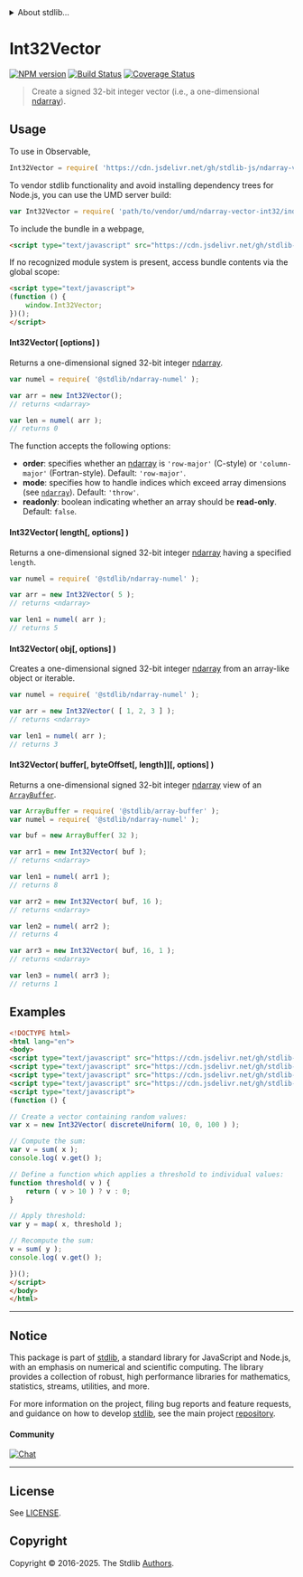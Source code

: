 <!--

@license Apache-2.0

Copyright (c) 2025 The Stdlib Authors.

Licensed under the Apache License, Version 2.0 (the "License");
you may not use this file except in compliance with the License.
You may obtain a copy of the License at

   http://www.apache.org/licenses/LICENSE-2.0

Unless required by applicable law or agreed to in writing, software
distributed under the License is distributed on an "AS IS" BASIS,
WITHOUT WARRANTIES OR CONDITIONS OF ANY KIND, either express or implied.
See the License for the specific language governing permissions and
limitations under the License.

-->


<details>
  <summary>
    About stdlib...
  </summary>
  <p>We believe in a future in which the web is a preferred environment for numerical computation. To help realize this future, we've built stdlib. stdlib is a standard library, with an emphasis on numerical and scientific computation, written in JavaScript (and C) for execution in browsers and in Node.js.</p>
  <p>The library is fully decomposable, being architected in such a way that you can swap out and mix and match APIs and functionality to cater to your exact preferences and use cases.</p>
  <p>When you use stdlib, you can be absolutely certain that you are using the most thorough, rigorous, well-written, studied, documented, tested, measured, and high-quality code out there.</p>
  <p>To join us in bringing numerical computing to the web, get started by checking us out on <a href="https://github.com/stdlib-js/stdlib">GitHub</a>, and please consider <a href="https://opencollective.com/stdlib">financially supporting stdlib</a>. We greatly appreciate your continued support!</p>
</details>

# Int32Vector

[![NPM version][npm-image]][npm-url] [![Build Status][test-image]][test-url] [![Coverage Status][coverage-image]][coverage-url] <!-- [![dependencies][dependencies-image]][dependencies-url] -->

> Create a signed 32-bit integer vector (i.e., a one-dimensional [ndarray][@stdlib/ndarray/ctor]).

<!-- Section to include introductory text. Make sure to keep an empty line after the intro `section` element and another before the `/section` close. -->

<section class="intro">

</section>

<!-- /.intro -->

<!-- Package usage documentation. -->



<section class="usage">

## Usage

To use in Observable,

```javascript
Int32Vector = require( 'https://cdn.jsdelivr.net/gh/stdlib-js/ndarray-vector-int32@umd/browser.js' )
```

To vendor stdlib functionality and avoid installing dependency trees for Node.js, you can use the UMD server build:

```javascript
var Int32Vector = require( 'path/to/vendor/umd/ndarray-vector-int32/index.js' )
```

To include the bundle in a webpage,

```html
<script type="text/javascript" src="https://cdn.jsdelivr.net/gh/stdlib-js/ndarray-vector-int32@umd/browser.js"></script>
```

If no recognized module system is present, access bundle contents via the global scope:

```html
<script type="text/javascript">
(function () {
    window.Int32Vector;
})();
</script>
```

#### Int32Vector( \[options] )

Returns a one-dimensional signed 32-bit integer [ndarray][@stdlib/ndarray/ctor].

```javascript
var numel = require( '@stdlib/ndarray-numel' );

var arr = new Int32Vector();
// returns <ndarray>

var len = numel( arr );
// returns 0
```

The function accepts the following options:

-   **order**: specifies whether an [ndarray][@stdlib/ndarray/ctor] is `'row-major'` (C-style) or `'column-major'` (Fortran-style). Default: `'row-major'`.
-   **mode**: specifies how to handle indices which exceed array dimensions (see [`ndarray`][@stdlib/ndarray/ctor]). Default: `'throw'`.
-   **readonly**: boolean indicating whether an array should be **read-only**. Default: `false`.

#### Int32Vector( length\[, options] )

Returns a one-dimensional signed 32-bit integer [ndarray][@stdlib/ndarray/ctor] having a specified `length`.

```javascript
var numel = require( '@stdlib/ndarray-numel' );

var arr = new Int32Vector( 5 );
// returns <ndarray>

var len1 = numel( arr );
// returns 5
```

#### Int32Vector( obj\[, options] )

Creates a one-dimensional signed 32-bit integer [ndarray][@stdlib/ndarray/ctor] from an array-like object or iterable.

```javascript
var numel = require( '@stdlib/ndarray-numel' );

var arr = new Int32Vector( [ 1, 2, 3 ] );
// returns <ndarray>

var len1 = numel( arr );
// returns 3
```

#### Int32Vector( buffer\[, byteOffset\[, length]]\[, options] )

Returns a one-dimensional signed 32-bit integer [ndarray][@stdlib/ndarray/ctor] view of an [`ArrayBuffer`][@stdlib/array/buffer].

```javascript
var ArrayBuffer = require( '@stdlib/array-buffer' );
var numel = require( '@stdlib/ndarray-numel' );

var buf = new ArrayBuffer( 32 );

var arr1 = new Int32Vector( buf );
// returns <ndarray>

var len1 = numel( arr1 );
// returns 8

var arr2 = new Int32Vector( buf, 16 );
// returns <ndarray>

var len2 = numel( arr2 );
// returns 4

var arr3 = new Int32Vector( buf, 16, 1 );
// returns <ndarray>

var len3 = numel( arr3 );
// returns 1
```

</section>

<!-- /.usage -->

<!-- Package usage notes. Make sure to keep an empty line after the `section` element and another before the `/section` close. -->

<section class="notes">

</section>

<!-- /.notes -->

<!-- Package usage examples. -->

<section class="examples">

## Examples

<!-- eslint no-undef: "error" -->

```html
<!DOCTYPE html>
<html lang="en">
<body>
<script type="text/javascript" src="https://cdn.jsdelivr.net/gh/stdlib-js/random-array-discrete-uniform@umd/browser.js"></script>
<script type="text/javascript" src="https://cdn.jsdelivr.net/gh/stdlib-js/blas-ext-sum@umd/browser.js"></script>
<script type="text/javascript" src="https://cdn.jsdelivr.net/gh/stdlib-js/ndarray-map@umd/browser.js"></script>
<script type="text/javascript" src="https://cdn.jsdelivr.net/gh/stdlib-js/ndarray-vector-int32@umd/browser.js"></script>
<script type="text/javascript">
(function () {

// Create a vector containing random values:
var x = new Int32Vector( discreteUniform( 10, 0, 100 ) );

// Compute the sum:
var v = sum( x );
console.log( v.get() );

// Define a function which applies a threshold to individual values:
function threshold( v ) {
    return ( v > 10 ) ? v : 0;
}

// Apply threshold:
var y = map( x, threshold );

// Recompute the sum:
v = sum( y );
console.log( v.get() );

})();
</script>
</body>
</html>
```

</section>

<!-- /.examples -->

<!-- Section to include cited references. If references are included, add a horizontal rule *before* the section. Make sure to keep an empty line after the `section` element and another before the `/section` close. -->

<section class="references">

</section>

<!-- /.references -->

<!-- Section for related `stdlib` packages. Do not manually edit this section, as it is automatically populated. -->

<section class="related">

</section>

<!-- /.related -->

<!-- Section for all links. Make sure to keep an empty line after the `section` element and another before the `/section` close. -->


<section class="main-repo" >

* * *

## Notice

This package is part of [stdlib][stdlib], a standard library for JavaScript and Node.js, with an emphasis on numerical and scientific computing. The library provides a collection of robust, high performance libraries for mathematics, statistics, streams, utilities, and more.

For more information on the project, filing bug reports and feature requests, and guidance on how to develop [stdlib][stdlib], see the main project [repository][stdlib].

#### Community

[![Chat][chat-image]][chat-url]

---

## License

See [LICENSE][stdlib-license].


## Copyright

Copyright &copy; 2016-2025. The Stdlib [Authors][stdlib-authors].

</section>

<!-- /.stdlib -->

<!-- Section for all links. Make sure to keep an empty line after the `section` element and another before the `/section` close. -->

<section class="links">

[npm-image]: http://img.shields.io/npm/v/@stdlib/ndarray-vector-int32.svg
[npm-url]: https://npmjs.org/package/@stdlib/ndarray-vector-int32

[test-image]: https://github.com/stdlib-js/ndarray-vector-int32/actions/workflows/test.yml/badge.svg?branch=main
[test-url]: https://github.com/stdlib-js/ndarray-vector-int32/actions/workflows/test.yml?query=branch:main

[coverage-image]: https://img.shields.io/codecov/c/github/stdlib-js/ndarray-vector-int32/main.svg
[coverage-url]: https://codecov.io/github/stdlib-js/ndarray-vector-int32?branch=main

<!--

[dependencies-image]: https://img.shields.io/david/stdlib-js/ndarray-vector-int32.svg
[dependencies-url]: https://david-dm.org/stdlib-js/ndarray-vector-int32/main

-->

[chat-image]: https://img.shields.io/gitter/room/stdlib-js/stdlib.svg
[chat-url]: https://app.gitter.im/#/room/#stdlib-js_stdlib:gitter.im

[stdlib]: https://github.com/stdlib-js/stdlib

[stdlib-authors]: https://github.com/stdlib-js/stdlib/graphs/contributors

[umd]: https://github.com/umdjs/umd
[es-module]: https://developer.mozilla.org/en-US/docs/Web/JavaScript/Guide/Modules

[deno-url]: https://github.com/stdlib-js/ndarray-vector-int32/tree/deno
[deno-readme]: https://github.com/stdlib-js/ndarray-vector-int32/blob/deno/README.md
[umd-url]: https://github.com/stdlib-js/ndarray-vector-int32/tree/umd
[umd-readme]: https://github.com/stdlib-js/ndarray-vector-int32/blob/umd/README.md
[esm-url]: https://github.com/stdlib-js/ndarray-vector-int32/tree/esm
[esm-readme]: https://github.com/stdlib-js/ndarray-vector-int32/blob/esm/README.md
[branches-url]: https://github.com/stdlib-js/ndarray-vector-int32/blob/main/branches.md

[stdlib-license]: https://raw.githubusercontent.com/stdlib-js/ndarray-vector-int32/main/LICENSE

[@stdlib/array/buffer]: https://github.com/stdlib-js/array-buffer/tree/umd

[@stdlib/ndarray/ctor]: https://github.com/stdlib-js/ndarray-ctor/tree/umd

</section>

<!-- /.links -->
